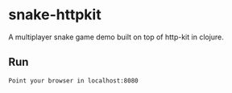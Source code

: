 # snake-httpkit
A multiplayer snake game demo built on top of http-kit in clojure.

## Run
```lein run server
Point your browser in localhost:8080
